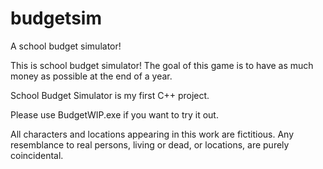 # budgetsim
A school budget simulator!


This is school budget simulator! The goal of this game is to have as much money as possible at the end of a year.

School Budget Simulator is my first C++ project.


Please use BudgetWIP.exe if you want to try it out.

All characters and locations appearing in this work are fictitious. Any resemblance to real persons, living or dead, or locations, are purely coincidental.

